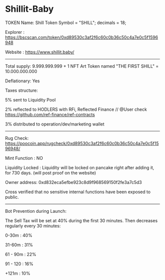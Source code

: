 # Shillit-Baby

TOKEN Name: Shill Token 
Symbol = "SHILL"; decimals = 18;

Explorer : https://bscscan.com/token/0xd89530c3af2f6c60c0b36c50c4a7e0c5f1596948

Website : https://www.shillit.baby/

-------------------------------

Total supply: 9.999.999.999 + 1 NFT Art Token named "THE FIRST SHILL" = 10.000.000.000

Deflationary: Yes

Taxes structure:

5% sent to Liquidity Pool

2% reflected to HODLERS with RFi, Reflected Finance // @User check https://github.com/ref-finance/ref-contracts

3% distributed to operation/dev/marketing wallet 

-------------------------------

Rug Check: https://poocoin.app/rugcheck/0xd89530c3af2f6c60c0b36c50c4a7e0c5f1596948/

Mint Function : NO

Liquidity Locked : Liquidity will be locked on pancake right after adding it, for 730 days. (will post proof on the website)

Owner address: 0xd832eca5efbe923c8d9f968569150f2fe3a7c5d3

Cross verified that no sensitive internal functions have been exposed to public.

-------------------------------

Bot Prevention during Launch:

The Sell Tax will be set at 40% during the first 30 minutes.
Then decreases regularly every 30 minutes:

0-30m : 40%

31-60m : 31%

61 - 90m : 22%

91 - 120 : 16%

+121m : 10%
